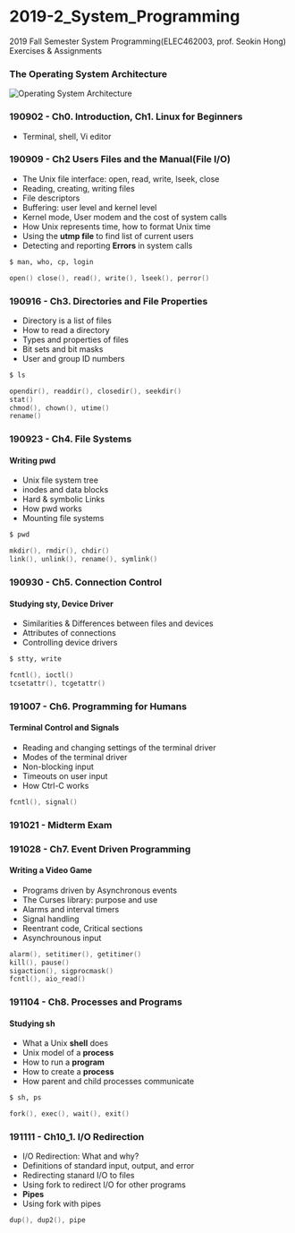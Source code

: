 # 2019-2_System_Programming
 2019 Fall Semester System Programming(ELEC462003, prof. Seokin Hong) Exercises & Assignments


### The Operating System Architecture
![Operating System Architecture](https://user-images.githubusercontent.com/54846646/68307643-f3c1c400-00ee-11ea-8a8d-a1e5c0e365e4.JPG)





### 190902 - Ch0. Introduction, Ch1. Linux for Beginners
- Terminal, shell, Vi editor
         

### 190909 - Ch2 Users Files and the Manual(File I/O)
- The Unix file interface: open, read, write, lseek, close
- Reading, creating, writing files
- File descriptors
- Buffering: user level and kernel level
- Kernel mode, User modem and the cost of system calls
- How Unix represents time, how to format Unix time
- Using the **utmp file** to find list of current users
- Detecting and reporting **Errors** in system calls
```sh
$ man, who, cp, login
```
```c
open() close(), read(), write(), lseek(), perror()
```

### 190916 - Ch3. Directories and File Properties
- Directory is a list of files
- How to read a directory
- Types and properties of files
- Bit sets and bit masks
- User and group ID numbers
```sh
$ ls
```
```c
opendir(), readdir(), closedir(), seekdir()
stat()
chmod(), chown(), utime()
rename()
```

### 190923 - Ch4. File Systems
#### Writing pwd
- Unix file system tree
- inodes and data blocks
- Hard & symbolic Links
- How pwd works
- Mounting file systems
```sh
$ pwd
```
```c
mkdir(), rmdir(), chdir()
link(), unlink(), rename(), symlink()
```

### 190930 - Ch5. Connection Control
#### Studying sty, Device Driver
- Similarities & Differences between files and devices
- Attributes of connections
- Controlling device drivers
```sh
$ stty, write
```
```c
fcntl(), ioctl()
tcsetattr(), tcgetattr()
```

### 191007 - Ch6. Programming for Humans
#### Terminal Control and Signals
- Reading and changing settings of the terminal driver
- Modes of the terminal driver
- Non-blocking input
- Timeouts on user input
- How Ctrl-C works
```c
fcntl(), signal()
```

### 191021 - Midterm Exam

### 191028 - Ch7. Event Driven Programming
#### Writing a Video Game
- Programs driven by Asynchronous events
- The Curses library: purpose and use
- Alarms and interval timers
- Signal handling
- Reentrant code, Critical sections
- Asynchrounous input
```c
alarm(), setitimer(), getitimer()
kill(), pause()
sigaction(), sigprocmask()
fcntl(), aio_read()
```

### 191104 - Ch8. Processes and Programs 
#### Studying sh
- What a Unix **shell** does
- Unix model of a **process**
- How to run a **program**
- How to create a **process**
- How parent and child processes communicate
```sh
$ sh, ps
```
```c
fork(), exec(), wait(), exit()
```

### 191111 - Ch10_1. I/O Redirection
- I/O Redirection: What and why?
- Definitions of standard input, output, and error
- Redirecting stanard I/O to files
- Using fork to redirect I/O for other programs
- **Pipes**
- Using fork with pipes
```c
dup(), dup2(), pipe
```


